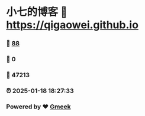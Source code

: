 # 小七的博客 :link: https://qigaowei.github.io 
### :page_facing_up: [88](https://qigaowei.github.io/tag.html) 
### :speech_balloon: 0 
### :hibiscus: 47213 
### :alarm_clock: 2025-01-18 18:27:33 
### Powered by :heart: [Gmeek](https://github.com/Meekdai/Gmeek)
